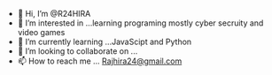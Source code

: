 - 👋 Hi, I’m @R24HIRA
- 👀 I’m interested in ...learning programing mostly cyber secruity and video games
- 🌱 I’m currently learning ...JavaScipt and Python
- 💞️ I’m looking to collaborate on ...
- 📫 How to reach me ... Rajhira24@gmail.com

<!---
R24HIRA/R24HIRA is a ✨ special ✨ repository because its `README.md` (this file) appears on your GitHub profile.
You can click the Preview link to take a look at your changes.
--->
